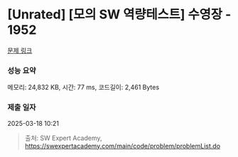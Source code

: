 # [Unrated] [모의 SW 역량테스트] 수영장 - 1952 

[문제 링크](https://swexpertacademy.com/main/code/problem/problemDetail.do?contestProbId=AV5PpFQaAQMDFAUq) 

### 성능 요약

메모리: 24,832 KB, 시간: 77 ms, 코드길이: 2,461 Bytes

### 제출 일자

2025-03-18 10:21



> 출처: SW Expert Academy, https://swexpertacademy.com/main/code/problem/problemList.do